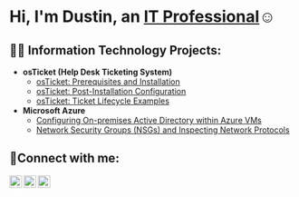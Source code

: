 <h1>Hi, I'm Dustin, an <a href="https://www.linkedin.com/in/dustin-g-9a0ba254/">IT Professional</a>☺</h1>

<h2>👨‍💻 Information Technology Projects:</h2>

- <b>osTicket (Help Desk Ticketing System)</b>
  - [osTicket: Prerequisites and Installation](https://github.com/dgrofsick/osticket-prereqs)
  - [osTicket: Post-Installation Configuration](https://github.com/dgrofsick/osticket-post-install)
  - [osTicket: Ticket Lifecycle Examples](https://github.com/dgrofsick/ticket-lifecycle)
- <b>Microsoft Azure</b>
  - [Configuring On-premises Active Directory within Azure VMs](https://github.com/dgrofsick/config-AD)
  - [Network Security Groups (NSGs) and Inspecting Network Protocols](https://github.com/joshmadakorcc/azure-network-protocols)

<h2>🤳Connect with me:</h2>

[<img align="left" alt="Josh | Twitter" width="22px" src="https://cdn.jsdelivr.net/npm/simple-icons@v3/icons/twitter.svg" />][twitter]
[<img align="left" alt="Josh | LinkedIn" width="22px" src="https://cdn.jsdelivr.net/npm/simple-icons@v3/icons/linkedin.svg" />][linkedin]
[<img align="left" alt="Josh | Instagram" width="22px" src="https://cdn.jsdelivr.net/npm/simple-icons@v3/icons/instagram.svg" />][instagram]

[twitter]: https://twitter.com/Josh
[instagram]: https://www.instagram.com/Josh
[linkedin]: https://www.linkedin.com/in/dustin-g-9a0ba254/
